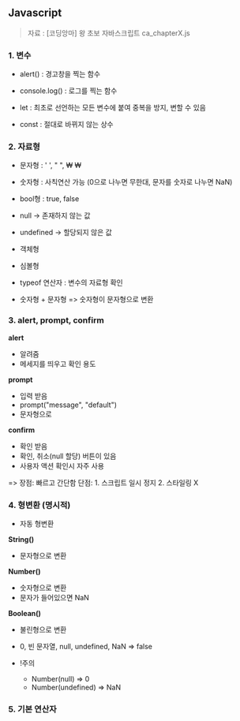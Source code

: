 ## Javascript

> 자료 : [코딩앙마] 왕 초보 자바스크립트
> ca_chapterX.js

### 1. 변수
* alert() : 경고창을 찍는 함수
* console.log() : 로그를 찍는 함수

* let : 최초로 선언하는 모든 변수에 붙여 중복을 방지, 변할 수 있음 
* const : 절대로 바뀌지 않는 상수

### 2. 자료형
* 문자형 : ' ', " ", ₩ ₩
* 숫자형 : 사칙연산 가능 (0으로 나누면 무한대, 문자를 숫자로 나누면 NaN)
* bool형 : true, false
* null -> 존재하지 않는 값
* undefined -> 할당되지 않은 값
* 객체형
* 심볼형
* typeof 연산자 : 변수의 자료형 확인

* 숫자형 + 문자형 => 숫자형이 문자형으로 변환
### 3. alert, prompt, confirm
**alert**
* 알려줌
* 메세지를 띄우고 확인 용도

**prompt**
* 입력 받음
* prompt("message", "default")
* 문자형으로 

**confirm**
* 확인 받음
* 확인, 취소(null 할당) 버튼이 있음
* 사용자 액션 확인시 자주 사용

=> 
장점:
    빠르고 간단함
단점:
    1. 스크립트 일시 정지
    2. 스타일링 X

 
### 4. 형변환 (명시적)
* 자동 형변환

**String()**
* 문자형으로 변환

**Number()**
* 숫자형으로 변환
* 문자가 들어있으면 NaN

**Boolean()**
* 불린형으로 변환
* 0, 빈 문자열, null, undefined, NaN => false

* !주의
    * Number(null) => 0
    * Number(undefined) => NaN

### 5. 기본 연산자